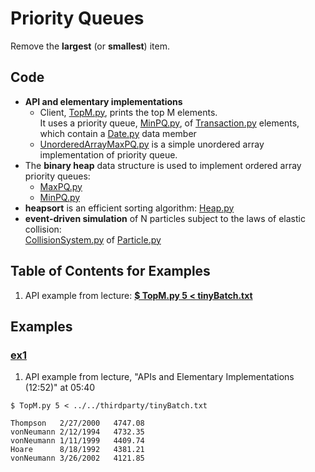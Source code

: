 # Priority Queues
Remove the **largest** (or **smallest**) item.

## Code
  * **API and elementary implementations**    
    * Client, [TopM.py](../py/AlgsSedgewickWayne/TopM.py), prints the top M elements.     
      It uses a priority queue, [MinPQ.py](../py/AlgsSedgewickWayne/MinPQ.py), of 
      [Transaction.py](../py/AlgsSedgewickWayne/Transaction.py) elements, which contain a
      [Date.py](../py/AlgsSedgewickWayne/Date.py) data member
    * [UnorderedArrayMaxPQ.py](../py/AlgsSedgewickWayne/UnorderedArrayMaxPQ.py) is a 
      simple unordered array implementation of priority queue.   
  * The **binary heap** data structure is used to implement ordered array priority queues:    
    * [MaxPQ.py](../py/AlgsSedgewickWayne/MaxPQ.py)    
    * [MinPQ.py](../py/AlgsSedgewickWayne/MinPQ.py)    
  * **heapsort** is an efficient sorting algorithm: [Heap.py](../py/AlgsSedgewickWayne/Heap.py)   
  * **event-driven simulation** of N particles subject to the laws of elastic collision:     
    [CollisionSystem.py](../py/AlgsSedgewickWayne/CollisionSystem.py) of 
    [Particle.py](../py/AlgsSedgewickWayne/Particle.py)

## Table of Contents for Examples
  1. API example from lecture: [**$ TopM.py 5 < tinyBatch.txt**](#ex1)

## Examples
### [ex1](#table-of-contents-for-examples)
1. API example from lecture, "APIs and Elementary Implementations (12:52)" at 05:40
```
$ TopM.py 5 < ../../thirdparty/tinyBatch.txt
```
```
Thompson   2/27/2000   4747.08
vonNeumann 2/12/1994   4732.35
vonNeumann 1/11/1999   4409.74
Hoare      8/18/1992   4381.21
vonNeumann 3/26/2002   4121.85
```
